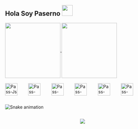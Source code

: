 ## Hola Soy Paserno  <img src="https://raw.githubusercontent.com/iampavangandhi/iampavangandhi/master/gifs/Hi.gif" width="35"/>



<!--![Anurag's GitHub stats](https://github-readme-stats.vercel.app/api?username=paserno&show_icons=true&theme=midnight-purple)-->

<a href="https://github.com/anuraghazra/github-readme-stats">
  <img align="center" height="180em" src="https://github-readme-stats.vercel.app/api?username=paserno&show_icons=true&theme=midnight-purple" />
</a>
<a href="https://github.com/anuraghazra/convoychat">
  <img align="center" height="180em" src="https://github-readme-stats.vercel.app/api/top-langs/?username=paserno&layout=compact&theme=midnight-purple" />
</a>

<div style="display: inline_block"><br>
 <!--<img align="center" alt="Rafa-Discord" src="https://img.shields.io/badge/Discord-7289DA?style=for-the-badge&logo=discord&logoColor=white" /> -->
  <img align="center" alt="Pass-Js" height"30" width="40" src="https://cdn.jsdelivr.net/gh/devicons/devicon/icons/nodejs/nodejs-plain.svg" />&nbsp;&nbsp;&nbsp;&nbsp;&nbsp;&nbsp;&nbsp;&nbsp;
  <img align="center" alt="Pass-Mysql" height"30" width="40" src="https://cdn.jsdelivr.net/gh/devicons/devicon/icons/mysql/mysql-original.svg" />&nbsp;&nbsp;&nbsp;&nbsp;&nbsp;&nbsp;&nbsp;&nbsp;
  <img align="center" alt="Pass-Html" height"30" width="40" src="https://cdn.jsdelivr.net/gh/devicons/devicon/icons/html5/html5-original-wordmark.svg" />&nbsp;&nbsp;&nbsp;&nbsp;&nbsp;&nbsp;&nbsp;&nbsp;
  <img align="center" alt="Pass-Css" height"30" width="40"src="https://cdn.jsdelivr.net/gh/devicons/devicon/icons/css3/css3-original-wordmark.svg" />&nbsp;&nbsp;&nbsp;&nbsp;&nbsp;&nbsp;&nbsp;&nbsp;
  <img align="center" alt="Pass-Mon" height"30" width="40" src="https://cdn.jsdelivr.net/gh/devicons/devicon/icons/mongodb/mongodb-original.svg" />&nbsp;&nbsp;&nbsp;&nbsp;&nbsp;&nbsp;&nbsp;&nbsp;
  <img align="center" alt="Pass-React" height"30" width="40" src="https://cdn.jsdelivr.net/gh/devicons/devicon/icons/react/react-original.svg" />
 
  
  </div>

##

![Snake animation](https://github.com/paserno/paserno/blob/output/github-contribution-grid-snake.svg)
<div>
  
 ##
  
 <h3><p align="center">  </p><h3>
 <p align="center"><img align="center" src="https://profile-counter.glitch.me/paserno/count.svg" /></p>
  </div>
<!--
**Paserno/Paserno** is a ✨ _special_ ✨ repository because its `README.md` (this file) appears on your GitHub profile.

Here are some ideas to get you started:

- 🔭 I’m currently working on ...
- 🌱 I’m currently learning ...
- 👯 I’m looking to collaborate on ...
- 🤔 I’m looking for help with ...
- 💬 Ask me about ...
- 📫 How to reach me: ...
- 😄 Pronouns: ...
- ⚡ Fun fact: ...
